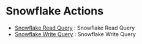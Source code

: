 # Snowflake Actions
* [Snowflake Read Query](https://github.com/unskript/Awesome-CloudOps-Automation/Snowflake/legos/snowflake_read_query/README.md) : Snowflake Read Query
* [Snowflake Write Query](https://github.com/unskript/Awesome-CloudOps-Automation/Snowflake/legos/snowflake_write_query/README.md) : Snowflake Write Query
